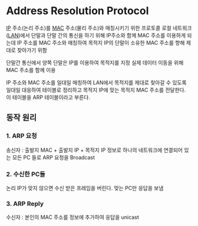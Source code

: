 # Address Resolution Protocol
[IP](IP.md) 주소(논리 주소)를 [MAC](MAC_Address.md) 주소(물리 주소)와 매칭시키기 위한 프로토콜
로컬 네트워크([LAN](LAN.md))에서 단말과 단말 간의 통신을 하기 위해 IP주소와 함께 MAC 주소를 이용하게 되는데 IP 주소를 MAC 주소와 매칭하여 목적지 IP의 단말이 소유한 MAC 주소를 향해 제대로 찾아가기 위함 

단말간 통신에서 양쪽 단말은 IP를 이용하여 목적지를 지정
실제 데이터 이동을 위해 MAC 주소를 함께 이용

IP 주소와 MAC 주소를 일대일 매칭하여 LAN에서 목적지를 제대로 찾아갈 수 있도록
일대일 대응하여 테이블로 정리하고 목적지 IP에 맞는 목적지 MAC 주소를 전달한다. 이 테이블을 ARP 테이블이라고 부른다. 

## 동작 원리
### 1. ARP 요청
송신자 : 출발지 MAC + 출발지 IP + 목적지 IP 정보로 하나의 네트워크에 연결되어 있는 모든 PC 들로 ARP 요청을 Broadcast

### 2. 수신한 PC들
논리 IP가 맞지 않으면 수신 받은 프레임을 버린다.
맞는 PC만 응답을 보냄

### 3. ARP Reply
수신자 : 본인의 MAC 주소를 정보에 추가하여 응답을 unicast
